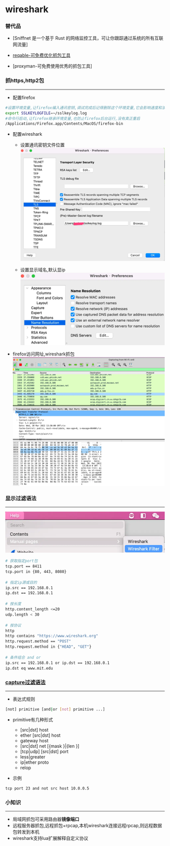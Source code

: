 # wireshark
<!-- toc --> 

### 替代品

* [Sniffnet 是一个基于 Rust 的网络监控工具，可让你跟踪通过系统的所有互联网流量]

* [reqable-可免费优化抓包工具](https://reqable.com/zh-CN/)
* [proxyman-可免费使用优秀的抓包工具]

### 抓https,http2包

***

* 配置firefox

```sh
#设置环境变量,让firefox编入通讯密钥,调试完成后记得删除这个环境变量,它会影响速度和浪费空间
export SSLKEYLOGFILE=~/sslkeylog.log
#命令行启动,让firefox继承环境变量,也防止firefox后台运行,没有真正重启
/Applications/Firefox.app/Contents/MacOS/firefox-bin
```

* 配置wireshark

  * 设置通讯密钥文件位置
  ![masterkey_log](../webp/wireshark/masterkey_log.webp)

  * 设置显示域名,默认显ip
  ![dns](../webp/wireshark/dns.webp)

* firefox访问网址,wireshark抓包
![catch](../webp/wireshark/catch.webp)

### 显示过滤语法

***

![show_filter](../webp/wireshark/show_filter.webp)

```sh
# 获取指定port包
tcp.port == 8411
tcp.port in {80, 443, 8080}

# 指定ip源或目的
ip.src == 192.168.0.1
ip.dst == 192.168.0.1

# 按长度
http.content_length <=20
udp.length < 30

# 按协议
http
http contains "https://www.wireshark.org"
http.request.method == "POST"
http.request.method in {"HEAD", "GET"}

# 条件组合 and or
ip.src == 192.168.0.1 or ip.dst == 192.168.0.1
ip.dst eq www.mit.edu

```

### [capture过滤语法](https://www.wireshark.org/docs/wsug_html_chunked/ChCapCaptureFilterSection.html)

***

* 表达式规则

```sh
[not] primitive [and|or [not] primitive ...]
```

* primitive有几种形式
  * [src|dst] host <host>
  * ether [src|dst] host <ehost>
  * gateway host <host>
  * [src|dst] net <net> [{mask <mask>}|{len <len>}]
  * [tcp|udp] [src|dst] port <port>
  * less|greater <length>
  * ip|ether proto <protocol>
  * <expr> relop <expr>

* 示例

```sh
tcp port 23 and not src host 10.0.0.5
```

### 小知识

***

* 局域网抓包可采用路由器**镜像端口**
* 远程服务器抓包,远程抓包+rpcap,本机wireshark连接远程rpcap,则远程数据包转发到本机
* wireshark支持lua扩展解释自定义协议
